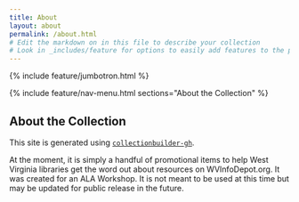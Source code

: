 ```yaml
---
title: About
layout: about
permalink: /about.html
# Edit the markdown on in this file to describe your collection
# Look in _includes/feature for options to easily add features to the page
---
```


{% include feature/jumbotron.html %}

{% include feature/nav-menu.html sections="About the Collection" %}

## About the Collection

This site is generated using [`collectionbuilder-gh`](https://collectionbuilding.github.io/gh/).

At the moment, it is simply a handful of promotional items to help West Virginia libraries get the word out about resources on WVInfoDepot.org. It was created for an ALA Workshop. It is not meant to be used at this time but may be updated for public release in the future.
